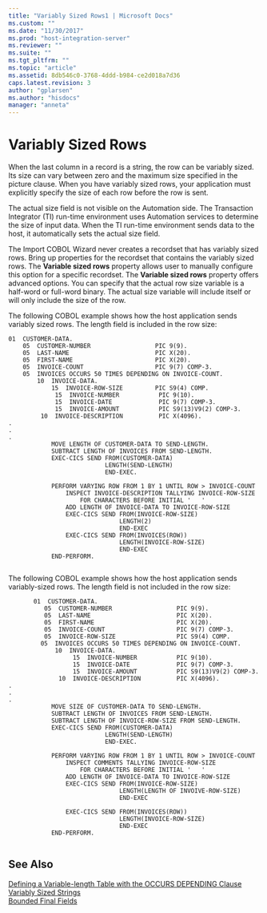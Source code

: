 ```yaml
---
title: "Variably Sized Rows1 | Microsoft Docs"
ms.custom: ""
ms.date: "11/30/2017"
ms.prod: "host-integration-server"
ms.reviewer: ""
ms.suite: ""
ms.tgt_pltfrm: ""
ms.topic: "article"
ms.assetid: 8db546c0-3768-4ddd-b984-ce2d018a7d36
caps.latest.revision: 3
author: "gplarsen"
ms.author: "hisdocs"
manager: "anneta"
---
```

# Variably Sized Rows
When the last column in a record is a string, the row can be variably sized. Its size can vary between zero and the maximum size specified in the picture clause. When you have variably sized rows, your application must explicitly specify the size of each row before the row is sent.  
  
 The actual size field is not visible on the Automation side. The Transaction Integrator (TI) run-time environment uses Automation services to determine the size of input data. When the TI run-time environment sends data to the host, it automatically sets the actual size field.  
  
 The Import COBOL Wizard never creates a recordset that has variably sized rows. Bring up properties for the recordset that contains the variably sized rows. The **Variable sized rows** property allows user to manually configure this option for a specific recordset. The **Variable sized rows** property offers advanced options. You can specify that the actual row size variable is a half-word or full-word binary. The actual size variable will include itself or will only include the size of the row.  
  
 The following COBOL example shows how the host application sends variably sized rows. The length field is included in the row size:  
  
```  
01  CUSTOMER-DATA.  
    05  CUSTOMER-NUMBER                  PIC 9(9).  
    05  LAST-NAME                        PIC X(20).  
    05  FIRST-NAME                       PIC X(20).  
    05  INVOICE-COUNT                    PIC 9(7) COMP-3.  
    05  INVOICES OCCURS 50 TIMES DEPENDING ON INVOICE-COUNT.  
        10  INVOICE-DATA.  
            15  INVOICE-ROW-SIZE         PIC S9(4) COMP.  
             15  INVOICE-NUMBER           PIC 9(10).  
             15  INVOICE-DATE             PIC 9(7) COMP-3.  
             15  INVOICE-AMOUNT           PIC S9(13)V9(2) COMP-3.  
         10  INVOICE-DESCRIPTION          PIC X(4096).  
.  
.  
.  
            MOVE LENGTH OF CUSTOMER-DATA TO SEND-LENGTH.  
            SUBTRACT LENGTH OF INVOICES FROM SEND-LENGTH.  
            EXEC-CICS SEND FROM(CUSTOMER-DATA)  
                           LENGTH(SEND-LENGTH)  
                           END-EXEC.  
  
            PERFORM VARYING ROW FROM 1 BY 1 UNTIL ROW > INVOICE-COUNT  
                INSPECT INVOICE-DESCRIPTION TALLYING INVOICE-ROW-SIZE  
                    FOR CHARACTERS BEFORE INITIAL '   '  
                ADD LENGTH OF INVOICE-DATA TO INVOICE-ROW-SIZE  
                EXEC-CICS SEND FROM(INVOICE-ROW-SIZE)  
                               LENGTH(2)  
                               END-EXEC  
                EXEC-CICS SEND FROM(INVOICES(ROW))  
                               LENGTH(INVOICE-ROW-SIZE)  
                               END-EXEC  
            END-PERFORM.  
  
```  
  
 The following COBOL example shows how the host application sends variably-sized rows. The length field is not included in the row size:  
  
```  
       01  CUSTOMER-DATA.  
          05  CUSTOMER-NUMBER                  PIC 9(9).  
          05  LAST-NAME                        PIC X(20).  
          05  FIRST-NAME                       PIC X(20).  
          05  INVOICE-COUNT                    PIC 9(7) COMP-3.  
          05  INVOICE-ROW-SIZE                 PIC S9(4) COMP.  
         05  INVOICES OCCURS 50 TIMES DEPENDING ON INVOICE-COUNT.  
             10  INVOICE-DATA.  
                  15  INVOICE-NUMBER           PIC 9(10).  
                  15  INVOICE-DATE             PIC 9(7) COMP-3.  
                  15  INVOICE-AMOUNT           PIC S9(13)V9(2) COMP-3.  
              10  INVOICE-DESCRIPTION          PIC X(4096).  
.  
.  
.  
            MOVE SIZE OF CUSTOMER-DATA TO SEND-LENGTH.  
            SUBTRACT LENGTH OF INVOICES FROM SEND-LENGTH.  
            SUBTRACT LENGTH OF INVOICE-ROW-SIZE FROM SEND-LENGTH.  
            EXEC-CICS SEND FROM(CUSTOMER-DATA)  
                           LENGTH(SEND-LENGTH)  
                           END-EXEC.  
  
            PERFORM VARYING ROW FROM 1 BY 1 UNTIL ROW > INVOICE-COUNT  
                INSPECT COMMENTS TALLYING INVOICE-ROW-SIZE  
                    FOR CHARACTERS BEFORE INITIAL '   '  
                ADD LENGTH OF INVOICE-DATA TO INVOICE-ROW-SIZE  
                EXEC-CICS SEND FROM(INVOICE-ROW-SIZE)  
                               LENGTH(LENGTH OF INVOIVE-ROW-SIZE)  
                               END-EXEC  
  
                EXEC-CICS SEND FROM(INVOICES(ROW))  
                               LENGTH(INVOICE-ROW-SIZE)  
                               END-EXEC  
            END-PERFORM.  
  
```  
  
## See Also  
 [Defining a Variable-length Table with the OCCURS DEPENDING Clause](../core/defining-a-variable-length-table-with-the-occurs-depending-clause.md)   
 [Variably Sized Strings](../core/variably-sized-strings2.md)   
 [Bounded Final Fields](../core/bounded-final-fields1.md)